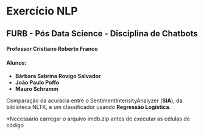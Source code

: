 # Exercício NLP
## FURB - Pós Data Science - Disciplina de Chatbots 
#### Professor Cristiano Roberto Franco
#### Alunos: 
 - **Bárbara Sabrina Rovigo Salvador** 
 - **João Paulo Poffo** 
 - **Mauro Schramm**
 
Comparação da acurácia entre o SentimentIntensityAnalyzer (**SIA**), da biblioteca NLTK, e um classificador usando  **Regressão Logística**.

*Necessário carregar o arquivo imdb.zip antes de executar as células de código
